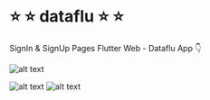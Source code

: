 # ⭐ ⭐ dataflu ⭐ ⭐

SignIn & SignUp Pages Flutter Web - Dataflu App 👇

![alt text](https://appshop.arvenah.com/dataflu.gif)

![alt text](https://appshop.arvenah.com/dataflu1.png)
![alt text](https://appshop.arvenah.com/dataflu2.png)
